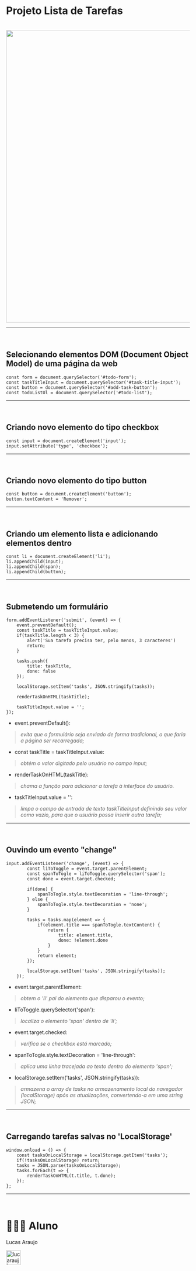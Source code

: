 # Projeto Lista de Tarefas

<br>

<img width="800px" src="https://github.com/lucarauj/Front-end-em-React/blob/main/Front-end%20Din%C3%A2mico/lista-de-tarefas/lista-de-tarefas.png?raw=true">

<hr>
<br>

## Selecionando elementos DOM (Document Object Model) de uma página da web

```
const form = document.querySelector('#todo-form');
const taskTitleInput = document.querySelector('#task-title-input');
const button = document.querySelector('#add-task-button');
const todoListUl = document.querySelector('#todo-list');
```

<hr>
<br>

## Criando novo elemento do tipo checkbox

```
const input = document.createElement('input');
input.setAttribute('type', 'checkbox');
```

<hr>
<br>

## Criando novo elemento do tipo button

```
const button = document.createElement('button');
button.textContent = 'Remover';
```

<hr>
<br>

## Criando um elemento lista e adicionando elementos dentro

```
const li = document.createElement('li'); 
li.appendChild(input);
li.appendChild(span);
li.appendChild(button);
```

<hr>
<br>

## Submetendo um formulário

```
form.addEventListener('submit', (event) => {
    event.preventDefault();
    const taskTitle = taskTitleInput.value;
    if(taskTitle.length < 3) {
        alert('Sua tarefa precisa ter, pelo menos, 3 caracteres')
        return;
    }

    tasks.push({
        title: taskTitle,
        done: false
    });

    localStorage.setItem('tasks', JSON.stringify(tasks));

    renderTaskOnHTML(taskTitle);

    taskTitleInput.value = '';
});
```

- event.preventDefault():
>*evita que o formulário seja enviado de forma tradicional, o que faria a página ser recarregada;*
- const taskTitle = taskTitleInput.value:
>*obtém o valor digitado pelo usuário no campo input;*
- renderTaskOnHTML(taskTitle):
>*chama a função para adicionar a tarefa à interface do usuário.*
- taskTitleInput.value = '':
>*limpa o campo de entrada de texto taskTitleInput definindo seu valor como vazio, para que o usuário possa inserir outra tarefa;*

<hr>
<br>

## Ouvindo um evento "change"

```
input.addEventListener('change', (event) => {
        const liToToggle = event.target.parentElement;
        const spanToTogle = liToToggle.querySelector('span');
        const done = event.target.checked;
                
        if(done) {
            spanToTogle.style.textDecoration = 'line-through';
        } else {
            spanToTogle.style.textDecoration = 'none';
        }

        tasks = tasks.map(element => {
            if(element.title === spanToTogle.textContent) {
                return {
                    title: element.title,
                    done: !element.done
                }
            }
            return element;
        });

        localStorage.setItem('tasks', JSON.stringify(tasks));
    });
```

- event.target.parentElement:
>*obtem o 'li' pai do elemento que disparou o evento;*
- liToToggle.querySelector('span'):
>*localiza o elemento 'span' dentro de 'li';*
- event.target.checked:
>*verifica se o checkbox está marcado;*
- spanToTogle.style.textDecoration = 'line-through':
>*aplica uma linha tracejada ao texto dentro do elemento 'span';*
- localStorage.setItem('tasks', JSON.stringify(tasks)):
>*armazena o array de tasks no armazenamento local do navegador (localStorage) após as atualizações, convertendo-a em uma string JSON;*

<hr>
<br>

## Carregando tarefas salvas no 'LocalStorage'

```
window.onload = () => {
    const tasksOnLocalStorage = localStorage.getItem('tasks');
    if(!tasksOnLocalStorage) return;
    tasks = JSON.parse(tasksOnLocalStorage);
    tasks.forEach(t => {
        renderTaskOnHTML(t.title, t.done);
    });
};
```

<hr>
<br>

# 👨🏼‍🎓 Aluno

Lucas Araujo

<a href="https://www.linkedin.com/in/lucarauj"><img alt="lucarauj | LinkdeIN" width="40px" src="https://user-images.githubusercontent.com/43545812/144035037-0f415fc7-9f96-4517-a370-ccc6e78a714b.png" /></a>
